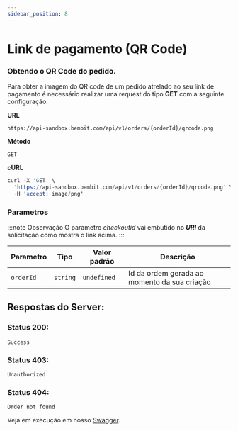 ```yaml
---
sidebar_position: 8
---
```


# Link de pagamento (QR Code)

### Obtendo o QR Code do pedido.

Para obter a imagem do QR code de um pedido atrelado ao seu link de pagamento é necessário realizar uma request do tipo **GET** com a seguinte configuração:

**URL**

```
https://api-sandbox.bembit.com/api/v1/orders/{orderId}/qrcode.png
```

**Método**

```
GET
```

**cURL**
```s
curl -X 'GET' \
  'https://api-sandbox.bembit.com/api/v1/orders/{orderId}/qrcode.png' \
  -H 'accept: image/png'
```

### Parametros

:::note Observação
O parametro _checkoutid_ vai embutido no **_URI_** da solicitação como mostra o link acima.
:::

| Parametro    | Tipo     | Valor padrão | Descrição                                                       |
| ------------ | -------- | ------------ | --------------------------------------------------------------- |
| `orderId`    | `string` | `undefined`  | Id da ordem gerada ao momento da sua criação                    |

## Respostas do Server:

### Status 200:

    Success

### Status 403:

    Unauthorized

### Status 404:

    Order not found

Veja em execução em nosso [Swagger](https://api.bembit.com/docs/#/Orders/get_orders__id__qrcode_png).
